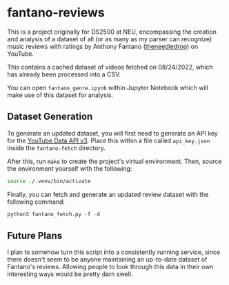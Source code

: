 # fantano-reviews

This is a project originally for DS2500 at NEU, encompassing the creation and analysis of a dataset of all (or as many as my parser can recognize)
music reviews with ratings by Anthony Fantano
([theneedledrop](https://www.youtube.com/user/theneedledrop)) on YouTube.

This contains a cached dataset of videos fetched on 08/24/2022, which has already been processed
into a CSV.

You can open `fantano_genre.ipynb` within Jupyter Notebook which will make use of this dataset
for analysis.

## Dataset Generation

To generate an updated dataset, you will first need to generate an API key for the [YouTube Data
API v3](https://cloud.google.com/docs/authentication/api-keys?authuser=1). Place this within a file
called `api_key.json` inside the `fantano-fetch` directory.

After this, run `make` to create the project's virtual environment. Then, source the environment yourself with the following:

```bash
source ./.venv/bin/activate
```

Finally, you can fetch and generate an updated review dataset with the following command:

```python
python3 fantano_fetch.py -f -d
```

## Future Plans

I plan to somehow turn this script into a consistently running service, since there doesn't seem to be anyone maintaining an up-to-date dataset of Fantano's reviews. Allowing people to look through this data in their own interesting ways would be pretty darn swell.
